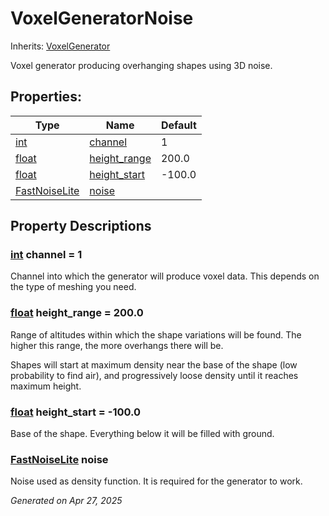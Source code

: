 # VoxelGeneratorNoise

Inherits: [VoxelGenerator](VoxelGenerator.md)

Voxel generator producing overhanging shapes using 3D noise.

## Properties: 


Type                                                                                      | Name                             | Default 
----------------------------------------------------------------------------------------- | -------------------------------- | --------
[int](https://docs.godotengine.org/en/stable/classes/class_int.html)                      | [channel](#i_channel)            | 1       
[float](https://docs.godotengine.org/en/stable/classes/class_float.html)                  | [height_range](#i_height_range)  | 200.0   
[float](https://docs.godotengine.org/en/stable/classes/class_float.html)                  | [height_start](#i_height_start)  | -100.0  
[FastNoiseLite](https://docs.godotengine.org/en/stable/classes/class_fastnoiselite.html)  | [noise](#i_noise)                |         
<p></p>

## Property Descriptions

### [int](https://docs.godotengine.org/en/stable/classes/class_int.html)<span id="i_channel"></span> **channel** = 1

Channel into which the generator will produce voxel data. This depends on the type of meshing you need.

### [float](https://docs.godotengine.org/en/stable/classes/class_float.html)<span id="i_height_range"></span> **height_range** = 200.0

Range of altitudes within which the shape variations will be found. The higher this range, the more overhangs there will be.

Shapes will start at maximum density near the base of the shape (low probability to find air), and progressively loose density until it reaches maximum height.

### [float](https://docs.godotengine.org/en/stable/classes/class_float.html)<span id="i_height_start"></span> **height_start** = -100.0

Base of the shape. Everything below it will be filled with ground.

### [FastNoiseLite](https://docs.godotengine.org/en/stable/classes/class_fastnoiselite.html)<span id="i_noise"></span> **noise**

Noise used as density function. It is required for the generator to work.

_Generated on Apr 27, 2025_
